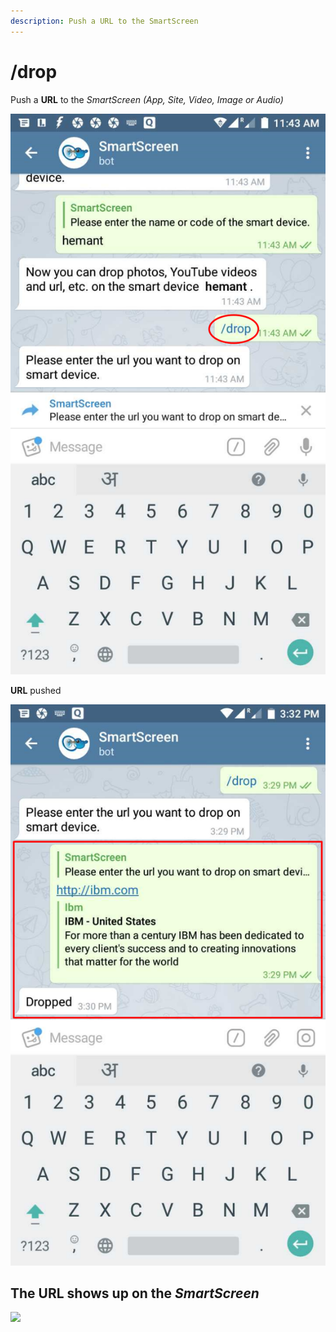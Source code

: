 ```yaml
---
description: Push a URL to the SmartScreen
---
```


# /drop

Push a **URL** to the _SmartScreen \(App, Site, Video, Image or Audio\)_  


![](../.gitbook/assets/drop.png)

**URL** pushed

![](../.gitbook/assets/dropped.png)

## The URL shows up on the _SmartScreen_

![](https://github.com/hemantjn/SmartScreen-TG-User-Guide/tree/3328e928b1926a3673f15dc3eb8acafb5a6dd3a1/assets/drop_ss.png)

